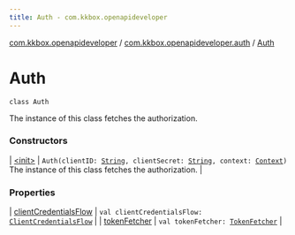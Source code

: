 ```yaml
---
title: Auth - com.kkbox.openapideveloper
---
```


[com.kkbox.openapideveloper](../../index.html) / [com.kkbox.openapideveloper.auth](../index.html) / [Auth](.)

# Auth

`class Auth`

The instance of this class fetches the authorization.

### Constructors

| [&lt;init&gt;](-init-.html) | `Auth(clientID: `[`String`](https://kotlinlang.org/api/latest/jvm/stdlib/kotlin/-string/index.html)`, clientSecret: `[`String`](https://kotlinlang.org/api/latest/jvm/stdlib/kotlin/-string/index.html)`, context: `[`Context`](https://developer.android.com/reference/android/content/Context.html)`)`<br>The instance of this class fetches the authorization. |

### Properties

| [clientCredentialsFlow](client-credentials-flow.html) | `val clientCredentialsFlow: `[`ClientCredentialsFlow`](../-client-credentials-flow/index.html) |
| [tokenFetcher](token-fetcher.html) | `val tokenFetcher: `[`TokenFetcher`](../-token-fetcher/index.html) |

